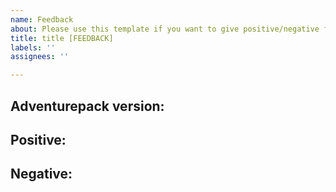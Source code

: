 ```yaml
---
name: Feedback
about: Please use this template if you want to give positive/negative feedback.
title: title [FEEDBACK]
labels: ''
assignees: ''

---
```


## Adventurepack version: 

## Positive:

## Negative:
